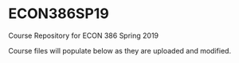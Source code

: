 # ECON386SP19
Course Repository for ECON 386 Spring 2019

Course files will populate below as they are uploaded and modified.

